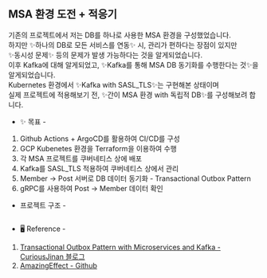 ## MSA 환경 도전 + 적응기

기존의 프로젝트에서 저는 DB를 하나로 사용한 MSA 환경을 구성했었습니다.<br>
하지만 ✨하나의 DB로 모든 서비스를 연동✨ 시, 관리가 편하다는 장점이 있지만<br>
✨동시성 문제✨ 등의 문제가 발생 가능하다는 것을 알게되었습니다.<br>
이후 Kafka에 대해 알게되었고, ✨Kafka를 통해 MSA DB 동기화를 수행한다는 것✨을 알게되었습니다.<br>
Kubernetes 환경에서 ✨Kafka with SASL_TLS✨는 구현해본 상태이며<br>
실제 프로젝트에 적용해보기 전, ✨간이 MSA 환경 with 독립적 DB✨를 구성해보려 합니다.<br>

- ✨ 목표 - <br>
1. Github Actions + ArgoCD를 활용하여 CI/CD를 구성
2. GCP Kubenetes 환경을 Terraform을 이용하여 수행
3. 각 MSA 프로젝트를 쿠버네티스 상에 배포
4. Kafka를 SASL_TLS 적용하여 쿠버네티스 상에서 관리
5. Member -> Post 서버로 DB 데이터 동기화 - Transactional Outbox Pattern
6. gRPC를 사용하여 Post -> Member 데이터 확인

- 프로젝트 구조 -
```
```

- 🖥️ Reference - <br>
1. [Transactional Outbox Pattern with Microservices and Kafka - CuriousJinan 블로그](https://curiousjinan.tistory.com/entry/transactional-outbox-pattern-microservices-kafka#Transactional%20Outbox%20Pattern%EC%9D%98%20%EC%82%AC%EC%9A%A9%20%EC%82%AC%EB%A1%80-1)<br>
2. [AmazingEffect - Github](https://github.com/AmazingEffect)

